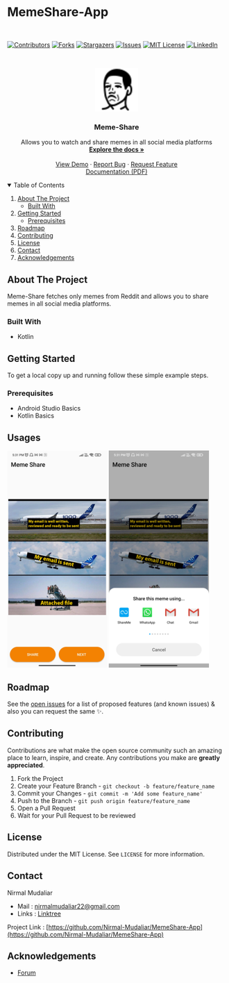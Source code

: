 # MemeShare-App


<br>

[![Contributors][contributors-shield]][contributors-url]
[![Forks][forks-shield]][forks-url]
[![Stargazers][stars-shield]][stars-url]
[![Issues][issues-shield]][issues-url]
[![MIT License][license-shield]][license-url]
[![LinkedIn][linkedin-shield]][linkedin-url]
  
<!-- PROJECT LOGO -->
<br />
<p align="center">
  <a href="https://github.com/Nirmal-Mudaliar/MemeShare-App">
    <img src="app_logo_4.png" alt="Logo" height="100px">
  </a>

  <h3 align="center">Meme-Share</h3>

  <p align="center">
    Allows you to watch and share memes in all social media platforms
    <br />
    <a href="https://github.com/Nirmal-Mudaliar/MemeShare-App"><strong>Explore the docs »</strong></a>
    <br />
    <br />
    <a href="https://github.com/Nirmal-Mudaliar/MemeShare-App">View Demo</a>
    ·
    <a href="https://github.com/Nirmal-Mudaliar/MemeShare-App/issues">Report Bug</a>
    ·
    <a href="https://github.com/Nirmal-Mudaliar/MemeShare-App/issues">Request Feature</a>
    <br>
    <a href="https://drive.google.com/file/d/1zrVzwQQajaYcCv46PXqYw9XagCw20EVN/view?usp=sharing">Documentation (PDF)</a>
  </p>
</p>

<!-- TABLE OF CONTENTS -->
<details open="open">
  <summary>Table of Contents</summary>
  <ol>
    <li>
      <a href="#about-the-project">About The Project</a>
      <ul>
        <li><a href="#built-with">Built With</a></li>
      </ul>
    </li>
    <li>
      <a href="#getting-started">Getting Started</a>
      <ul>
        <li><a href="#prerequisites">Prerequisites</a></li>
      </ul>
    </li>
    <li><a href="#roadmap">Roadmap</a></li>
    <li><a href="#contributing">Contributing</a></li>
    <li><a href="#license">License</a></li>
    <li><a href="#contact">Contact</a></li>
    <li><a href="#acknowledgements">Acknowledgements</a></li>
  </ol>
</details>

<!-- ABOUT THE PROJECT -->
## About The Project
Meme-Share fetches only memes from Reddit and allows you to share memes in all social media platforms.


### Built With
* Kotlin

<!-- GETTING STARTED -->
## Getting Started
To get a local copy up and running follow these simple example steps.

### Prerequisites
* Android Studio Basics
* Kotlin Basics
  
<!-- USAGE EXAMPLES -->
## Usages
<img src="Screenshots/img2.jpg" alt="Logo" height="500px">   <img src="Screenshots/img3.jpg" alt="Logo" height="500px">


 
<!-- ROADMAP -->
## Roadmap
See the [open issues](https://github.com/Nirmal-Mudaliar/MemeShare-App/issues) for a list of proposed features (and known issues) & also you can request the same :sparkles:.


<!-- CONTRIBUTIONS -->
## Contributing
Contributions are what make the open source community such an amazing place to learn, inspire, and create. Any contributions you make are **greatly appreciated**.

1. Fork the Project
2. Create your Feature Branch - `git checkout -b feature/feature_name`
3. Commit your Changes - `git commit -m 'Add some feature_name'`
4. Push to the Branch - `git push origin feature/feature_name`
5. Open a Pull Request
6. Wait for your Pull Request to be reviewed

<!-- LICENSE -->
## License
Distributed under the MIT License. See `LICENSE` for more information.

<!-- CONTACT -->
## Contact
Nirmal Mudaliar
- Mail : nirmalmudaliar22@gmail.com
- Links : [Linktree](https://linktr.ee/NirmalMudaliar)

Project Link : [https://github.com/Nirmal-Mudaliar/MemeShare-App](https://github.com/Nirmal-Mudaliar/MemeShare-App)

<!-- ACKNOWLEDGEMENTS -->
## Acknowledgements

* [Forum](https://stackoverflow.com/)

[contributors-shield]: https://img.shields.io/github/contributors/Nirmal-Mudaliar/MemeShare-App.svg?style=for-the-badge&color=brightgreen
[contributors-url]: https://github.com/Nirmal-Mudaliar/MemeShare-App/graphs/contributors
[forks-shield]:https://img.shields.io/github/forks/Nirmal-Mudaliar/MemeShare-App?style=for-the-badge
[forks-url]: https://github.com/Nirmal-Mudaliar/CLOOK-Disk-Scheduling-Simulator/network/members
[issues-shield]: https://img.shields.io/github/issues/Nirmal-Mudaliar/MemeShare-App?style=for-the-badge
[issues-url]: https://github.com/Nirmal-Mudaliar/MemeShare-App/issues
[stars-shield]: https://img.shields.io/github/stars/Nirmal-Mudaliar/MemeShare-App?style=for-the-badge
[stars-url]: https://github.com/sauravpanchal/fcfs-disk-scheduling-simulator/stargazers
[license-shield]: https://img.shields.io/github/license/Nirmal-Mudaliar/MemeShare-App?style=for-the-badge
[license-url]: https://github.com/Nirmal-Mudaliar/LICENSE
[linkedin-shield]: https://img.shields.io/badge/-LinkedIn-black.svg?style=for-the-badge&logo=linkedin&colorB=555
[linkedin-url]: https://www.linkedin.com/in/nirmal-mudaliar-318b14218/
[img1]: Screenshots/img1.jpg
[img2]: Screenshots/img2.jpg
[img3]: Screenshots/img3.jpg
[img4]: Screenshots/img4.jpg

